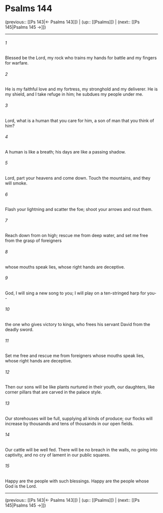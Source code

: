 # Psalms 144

(previous:: [[Ps 143|← Psalms 143]]) | (up:: [[Psalms]]) | (next:: [[Ps 145|Psalms 145 →]])

***


###### 1 
Blessed be the Lord, my rock who trains my hands for battle and my fingers for warfare. 

###### 2 
He is my faithful love and my fortress, my stronghold and my deliverer. He is my shield, and I take refuge in him; he subdues my people under me. 

###### 3 
Lord, what is a human that you care for him, a son of man that you think of him? 

###### 4 
A human is like a breath; his days are like a passing shadow. 

###### 5 
Lord, part your heavens and come down. Touch the mountains, and they will smoke. 

###### 6 
Flash your lightning and scatter the foe; shoot your arrows and rout them. 

###### 7 
Reach down from on high; rescue me from deep water, and set me free from the grasp of foreigners 

###### 8 
whose mouths speak lies, whose right hands are deceptive. 

###### 9 
God, I will sing a new song to you; I will play on a ten-stringed harp for you-- 

###### 10 
the one who gives victory to kings, who frees his servant David from the deadly sword. 

###### 11 
Set me free and rescue me from foreigners whose mouths speak lies, whose right hands are deceptive. 

###### 12 
Then our sons will be like plants nurtured in their youth, our daughters, like corner pillars that are carved in the palace style. 

###### 13 
Our storehouses will be full, supplying all kinds of produce; our flocks will increase by thousands and tens of thousands in our open fields. 

###### 14 
Our cattle will be well fed. There will be no breach in the walls, no going into captivity, and no cry of lament in our public squares. 

###### 15 
Happy are the people with such blessings. Happy are the people whose God is the Lord.

***

(previous:: [[Ps 143|← Psalms 143]]) | (up:: [[Psalms]]) | (next:: [[Ps 145|Psalms 145 →]])
